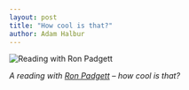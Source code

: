 ```yaml
---
layout: post
title: "How cool is that?"
author: Adam Halbur
---
```


![Reading with Ron Padgett](https://live.staticflickr.com/7845/46881186264_4c22cae91a_c.jpg)

*A reading with [Ron Padgett][padgett-link] – how cool is that?*

[padgett-link]: https://www.poetryfoundation.org/poets/ron-padgett
